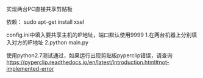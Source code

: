 实现两台PC直接共享剪贴板

依赖：
sudo apt-get install xsel

config.ini中填入要共享主机的IP地址，端口默认使用9999
1.在两台机器上分别填入对方的IP地址
2.python main.py

使用python2.7测试通过，如果运行出现剪贴板pyperclip错误，请查询
https://pyperclip.readthedocs.io/en/latest/introduction.html#not-implemented-error
